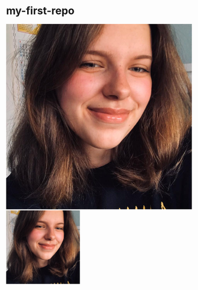 # my-first-repo
![my picture](edfrgh.jpg)
<img src="edfrgh.jpg" alt=my picture width="200" height="200"/>
